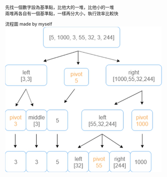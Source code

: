 先找一個數字設為基準點，比他大的一堆，比他小的一堆<br>
兩堆再各自有一個基準點，一樣再分大小，執行效率比較快<br>

流程圖 made by myself<br>
![](https://github.com/yunghsin615/little_sun/blob/master/HW1/quick_sort.jpg)
